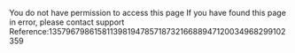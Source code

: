 You do not have permission to access this page If you have found this page in error, please contact support Reference:13579679861581139819478571873216688947120034968299102359